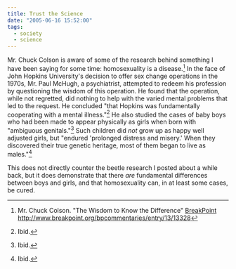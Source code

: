 ```yaml
---
title: Trust the Science
date: "2005-06-16 15:52:00"
tags:
  - society
  - science
---
```

Mr. Chuck Colson is aware of some of the research behind something
I have been saying for some time: homosexuality is a disease.[^20050616-3]
In the face of John Hopkins University's decision to offer sex
change operations in the 1970s, Mr. Paul McHugh, a psychiatrist,
attempted to redeem his profession by questioning the wisdom of
this operation.  He found that the operation, while not regretted,
did nothing to help with the varied mental problems that led to the
request.  He concluded "that Hopkins was fundamentally cooperating
with a mental illness."[^20050616-4] He also studied the cases of baby boys
who had been made to appear physically as girls when born with
"ambiguous genitals."[^20050616-5] Such children did <em>not</em> grow up
as happy well adjusted girls, but "endured 'prolonged distress
and misery.'  When they discovered their true genetic heritage,
most of them began to live as males."[^20050616-6]

This does not directly counter the beetle research I posted about
a while back, but it does demonstrate that there <em>are</em>
fundamental differences between boys and girls, and that
homosexuality can, in at least some cases, be cured.

[^20050616-3]: Mr. Chuck Colson. "The Wisdom to Know the Difference" [BreakPoint](http://www.breakpoint.org) <http://www.breakpoint.org/bpcommentaries/entry/13/13328>

[^20050616-4]: Ibid.

[^20050616-5]: Ibid.

[^20050616-6]: Ibid.


